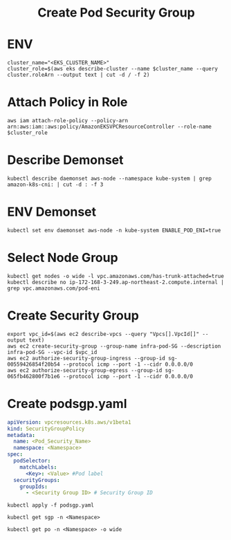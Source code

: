 <h1 align="center"> Create Pod Security Group </h1>

# ENV
```shell
cluster_name="<EKS_CLUSTER_NAME>"
cluster_role=$(aws eks describe-cluster --name $cluster_name --query cluster.roleArn --output text | cut -d / -f 2)
```

# Attach Policy in Role
```shell
aws iam attach-role-policy --policy-arn arn:aws:iam::aws:policy/AmazonEKSVPCResourceController --role-name $cluster_role
```

# Describe Demonset
```shell
kubectl describe daemonset aws-node --namespace kube-system | grep amazon-k8s-cni: | cut -d : -f 3
```

# ENV Demonset
```shell
kubectl set env daemonset aws-node -n kube-system ENABLE_POD_ENI=true
```

# Select Node Group
```shell
kubectl get nodes -o wide -l vpc.amazonaws.com/has-trunk-attached=true
kubectl describe no ip-172-168-3-249.ap-northeast-2.compute.internal | grep vpc.amazonaws.com/pod-eni
```

# Create Security Group
```shell
export vpc_id=$(aws ec2 describe-vpcs --query "Vpcs[].VpcId[]" --output text)
aws ec2 create-security-group --group-name infra-pod-SG --description infra-pod-SG --vpc-id $vpc_id
aws ec2 authorize-security-group-ingress --group-id sg-00559426854f20b54 --protocol icmp --port -1 --cidr 0.0.0.0/0
aws ec2 authorize-security-group-egress --group-id sg-065fb462800f7b1e6 --protocol icmp --port -1 --cidr 0.0.0.0/0
```

# Create podsgp.yaml
```yaml
apiVersion: vpcresources.k8s.aws/v1beta1
kind: SecurityGroupPolicy
metadata:
  name: <Pod_Security_Name>
  namespace: <Namespace>
spec:
  podSelector:
    matchLabels:
      <Key>: <Value> #Pod label
  securityGroups:
    groupIds:
      - <Security Group ID> # Security Group ID
```

```shell
kubectl apply -f podsgp.yaml
```

```shell
kubectl get sgp -n <Namespace>
```

```shell
kubectl get po -n <Namespace> -o wide
```